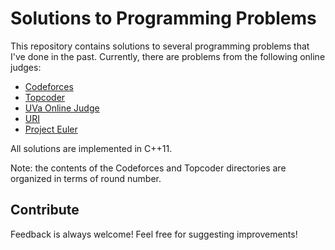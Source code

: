 # Solutions to Programming Problems
This repository contains solutions to several programming problems that I've done in the past. Currently, there are problems from the following online judges:

- [Codeforces](http://codeforces.com)
- [Topcoder](http://topcoder.com)
- [UVa Online Judge](https://uva.onlinejudge.org)
- [URI](https://www.urionlinejudge.com.br/)
- [Project Euler](https://projecteuler.net)

All solutions are implemented in C++11.

Note: the contents of the Codeforces and Topcoder directories are organized in terms of round number.

## Contribute
Feedback is always welcome! Feel free for suggesting improvements!